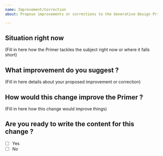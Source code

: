 ```yaml
---
name: Improvement/Correction
about: Propose improvements or corrections to the Generative Design Primer

---
```


## Situation right now

(Fill in here how the Primer tackles the subject right now or where it falls short)

## What improvement do you suggest ?

(Fill in here details about your proposed improvement or correction)

## How would this change improve the Primer ?

(Fill in here how this change would improve things)

## Are you ready to write the content for this change ?

- [ ] Yes
- [ ] No
